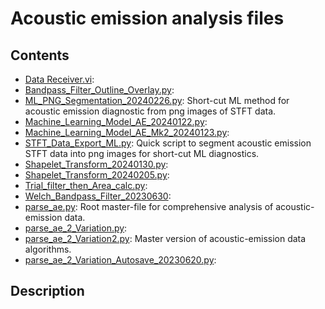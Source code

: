# Acoustic emission analysis files

## Contents
- [Data Receiver.vi](Data%20Receiver.vi): 
- [Bandpass_Filter_Outline_Overlay.py](Bandpass_Filter_Outline_Overlay.py):
- [ML_PNG_Segmentation_20240226.py](ML_PNG_Segmentation_20240226.py): Short-cut ML method for acoustic emission diagnostic from png images of STFT data.
- [Machine_Learning_Model_AE_20240122.py](Machine_Learning_Model_AE_20240226.py):
- [Machine_Learning_Model_AE_Mk2_20240123.py](Machine_Learning_Model_AE_Mk2_20240123.py):
- [STFT_Data_Export_ML.py](STFT_Data_Export_ML.py): Quick script to segment acoustic emission STFT data into png images for short-cut ML diagnostics.
- [Shapelet_Transform_20240130.py](Shapelet_Transform_20240130.py):
- [Shapelet_Transform_20240205.py](Shapelet_Transform_20240205.py):
- [Trial_filter_then_Area_calc.py](Trial_filter_then_Area_calc.py):
- [Welch_Bandpass_Filter_20230630](Welch_Bandpass_Filter_20230630):
- [parse_ae.py](parse_ae.py): Root master-file for comprehensive analysis of acoustic-emission data.
- [parse_ae_2_Variation.py](parse_ae_2_Variation.py):
- [parse_ae_2_Variation2.py](parse_ae_2_Variation.py): Master version of acoustic-emission data algorithms.
- [parse_ae_2_Variation_Autosave_20230620.py](parse_ae_2_Variation_Autosave_20230620.py):

## Description
